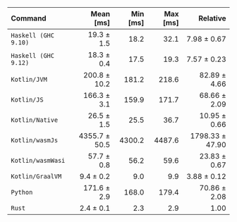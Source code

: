 | Command | Mean [ms] | Min [ms] | Max [ms] | Relative |
|:---|---:|---:|---:|---:|
| `Haskell (GHC 9.10)` | 19.3 ± 1.5 | 18.2 | 32.1 | 7.98 ± 0.67 |
| `Haskell (GHC 9.12)` | 18.3 ± 0.4 | 17.5 | 19.3 | 7.57 ± 0.23 |
| `Kotlin/JVM` | 200.8 ± 10.2 | 181.2 | 218.6 | 82.89 ± 4.66 |
| `Kotlin/JS` | 166.3 ± 3.1 | 159.9 | 171.7 | 68.66 ± 2.09 |
| `Kotlin/Native` | 26.5 ± 1.5 | 25.5 | 36.7 | 10.95 ± 0.66 |
| `Kotlin/wasmJs` | 4355.7 ± 50.5 | 4300.2 | 4487.6 | 1798.33 ± 47.90 |
| `Kotlin/wasmWasi` | 57.7 ± 0.8 | 56.2 | 59.6 | 23.83 ± 0.67 |
| `Kotlin/GraalVM` | 9.4 ± 0.2 | 9.0 | 9.9 | 3.88 ± 0.12 |
| `Python` | 171.6 ± 2.9 | 168.0 | 179.4 | 70.86 ± 2.08 |
| `Rust` | 2.4 ± 0.1 | 2.3 | 2.9 | 1.00 |
